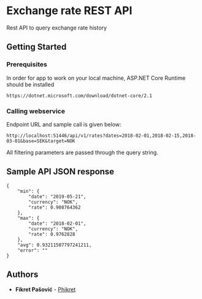 # Exchange rate REST API

Rest API to query exchange rate history

## Getting Started

### Prerequisites

In order for app to work on your local machine, ASP.NET Core Runtime should be installed

```
https://dotnet.microsoft.com/download/dotnet-core/2.1
```
### Calling webservice

Endpoint URL and sample call is given below:

```
http://localhost:51446/api/v1/rates?dates=2018-02-01,2018-02-15,2018-03-01&base=SEK&target=NOK
```

All filtering parameters are passed through the query string.

## Sample API JSON response

```
{
    "min": {
        "date": "2019-05-21",
        "currency": "NOK",
        "rate": 0.908764362
    },
    "max": {
        "date": "2018-02-01",
        "currency": "NOK",
        "rate": 0.9762828
    },
    "avg": 0.93211507797241211,
    "error": ""
}
```

## Authors

* **Fikret Pašović** - [Phikret](https://github.com/Phikret)


